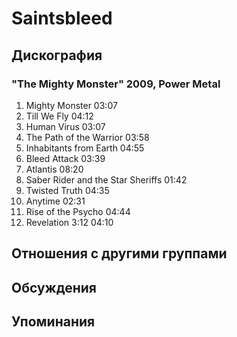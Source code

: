 # Saintsbleed



## Дискография

### "The Mighty Monster" 2009, Power Metal

1. Mighty Monster 03:07
2. Till We Fly 04:12 
3. Human Virus 03:07
4. The Path of the Warrior 03:58
5. Inhabitants from Earth 04:55
6. Bleed Attack 03:39
7. Atlantis 08:20
8. Saber Rider and the Star Sheriffs 01:42  
9. Twisted Truth 04:35
10. Anytime 02:31
11. Rise of the Psycho 04:44
12. Revelation 3:12 04:10 


## Отношения с другими группами


## Обсуждения


## Упоминания

